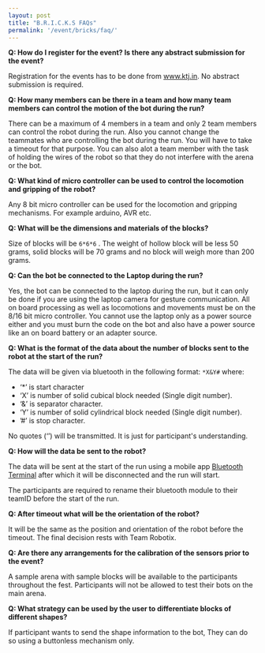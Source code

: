 ```yaml
---
layout: post
title: "B.R.I.C.K.S FAQs"
permalink: '/event/bricks/faq/'
---
```


**Q: How do I register for the event? Is there any abstract submission for
the event?** 

Registration for the events has to be done from www.ktj.in. No abstract
submission is required.


**Q: How many members can be there in a team and how many team members can
control the motion of the bot during the run?**


There can be a maximum of 4 members in a team and only 2 team members can control the robot during the run. Also you cannot change the teammates who are controlling the bot during the run. You will have to take a timeout for that purpose. You can also alot a team member with the task of holding the wires of the robot so that they do not interfere with the arena or the bot.


**Q: What kind  of micro controller can be used to control the locomotion and gripping of the robot?**

Any 8 bit micro controller can be used for the locomotion and gripping mechanisms. For example arduino, AVR etc.


**Q: What will be the dimensions and materials of the blocks?**

Size of blocks will be `6*6*6` . The weight of hollow block will be less 50 grams, solid blocks will be 70 grams and no block will weigh more than 200 grams.


**Q: Can the bot be connected to the Laptop during the run?**

Yes, the bot can be connected to the laptop during the run, but it can only be done if you are using the laptop camera for gesture communication. All on board processing as well as locomotions and movements must be on the 8/16 bit micro controller. You cannot use the laptop only as a power source either and you must burn the code on the bot and also have a power source like an on board battery or an adapter source.


**Q: What is the format of the data about the number of blocks sent to the robot at the start of the run?**

The data will be given via bluetooth in the following format: `*X&Y#` where:

* ‘*’ is start character
* ‘X’ is number of solid cubical block needed (Single digit number).
* ‘&’ is separator character.
* ‘Y’ is number of solid cylindrical block needed (Single digit number).
* ’#’ is stop character.

No quotes (‘’) will be transmitted. It is just for participant's understanding.


**Q: How will the data be sent to the robot?**

The data will be sent at the start of the run using a mobile app [Bluetooth Terminal](https://play.google.com/store/apps/details?id=Qwerty.BluetoothTerminal&hl=en) after which it will be disconnected and the run will start.

The participants are required to rename their bluetooth module to their teamID before the start of the run.


**Q: After timeout what will be the orientation of the robot?**

It will be the same as the position and orientation of the robot before the timeout. The final decision rests with Team Robotix.


**Q:  Are there any arrangements for the calibration of the sensors prior to the event?**

A sample arena with sample blocks will be available to the participants throughout the fest. Participants will not be allowed to test their bots on the main arena.


**Q: What strategy can be used by the user to differentiate blocks of different shapes?**

If participant wants to send the shape information to the bot, They can do so using a buttonless mechanism only. 